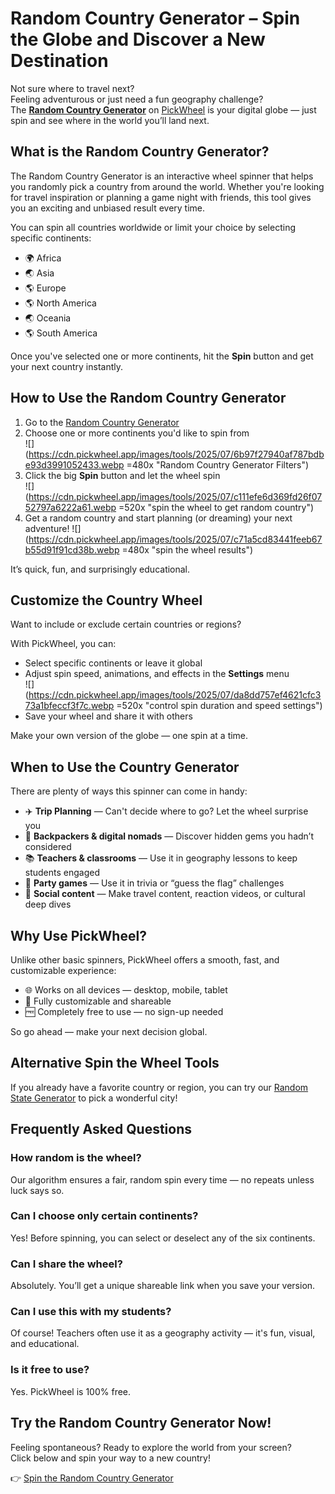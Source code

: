 # Random Country Generator – Spin the Globe and Discover a New Destination

Not sure where to travel next?  
Feeling adventurous or just need a fun geography challenge?  
The **[Random Country Generator](https://pickwheel.app/tools/random-country-generator)** on [PickWheel](https://pickwheel.app) is your digital globe — just spin and see where in the world you’ll land next.

## What is the Random Country Generator?

The Random Country Generator is an interactive wheel spinner that helps you randomly pick a country from around the world. Whether you're looking for travel inspiration or planning a game night with friends, this tool gives you an exciting and unbiased result every time.

You can spin all countries worldwide or limit your choice by selecting specific continents:

- 🌍 Africa
- 🌏 Asia
- 🌎 Europe
- 🌎 North America
- 🌏 Oceania
- 🌎 South America

Once you've selected one or more continents, hit the **Spin** button and get your next country instantly.

## How to Use the Random Country Generator

1. Go to the [Random Country Generator](https://pickwheel.app/tools/random-country-generator)
2. Choose one or more continents you'd like to spin from  
   ![](https://cdn.pickwheel.app/images/tools/2025/07/6b97f27940af787bdbe93d3991052433.webp =480x "Random Country Generator Filters")
3. Click the big **Spin** button and let the wheel spin  
   ![](https://cdn.pickwheel.app/images/tools/2025/07/c111efe6d369fd26f0752797a6222a61.webp =520x "spin the wheel to get random country")
4. Get a random country and start planning (or dreaming) your next adventure!
   ![](https://cdn.pickwheel.app/images/tools/2025/07/c71a5cd83441feeb67b55d91f91cd38b.webp =480x "spin the wheel results")

It’s quick, fun, and surprisingly educational.

## Customize the Country Wheel

Want to include or exclude certain countries or regions?

With PickWheel, you can:

- Select specific continents or leave it global
- Adjust spin speed, animations, and effects in the **Settings** menu  
   ![](https://cdn.pickwheel.app/images/tools/2025/07/da8dd757ef4621cfc373a1bfeccf3f7c.webp =520x "control spin duration and speed settings")
- Save your wheel and share it with others

Make your own version of the globe — one spin at a time.

## When to Use the Country Generator

There are plenty of ways this spinner can come in handy:

- ✈️ **Trip Planning** — Can't decide where to go? Let the wheel surprise you
- 🎒 **Backpackers & digital nomads** — Discover hidden gems you hadn’t considered
- 📚 **Teachers & classrooms** — Use it in geography lessons to keep students engaged
- 🍿 **Party games** — Use it in trivia or “guess the flag” challenges
- 📱 **Social content** — Make travel content, reaction videos, or cultural deep dives

## Why Use PickWheel?

Unlike other basic spinners, PickWheel offers a smooth, fast, and customizable experience:

- 🌐 Works on all devices — desktop, mobile, tablet
- 🎨 Fully customizable and shareable
- 🆓 Completely free to use — no sign-up needed

So go ahead — make your next decision global.

## Alternative Spin the Wheel Tools

If you already have a favorite country or region, you can try our [Random State Generator](/tools/random-state-generator) to pick a wonderful city!

## Frequently Asked Questions

### How random is the wheel?

Our algorithm ensures a fair, random spin every time — no repeats unless luck says so.

### Can I choose only certain continents?

Yes! Before spinning, you can select or deselect any of the six continents.

### Can I share the wheel?

Absolutely. You’ll get a unique shareable link when you save your version.

### Can I use this with my students?

Of course! Teachers often use it as a geography activity — it's fun, visual, and educational.

### Is it free to use?

Yes. PickWheel is 100% free.

## Try the Random Country Generator Now!

Feeling spontaneous? Ready to explore the world from your screen?  
Click below and spin your way to a new country!

👉 [Spin the Random Country Generator](https://pickwheel.app/tools/random-country-generator)
